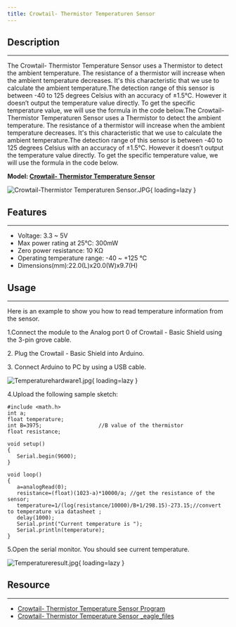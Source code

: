 ```yaml
---
title: Crowtail- Thermistor Temperaturen Sensor
---
```


## Description
-----------

The Crowtail- Thermistor Temperature Sensor uses a Thermistor to detect the ambient temperature. The resistance of a thermistor will increase when the ambient temperature decreases. It's this characteristic that we use to calculate the ambient temperature.The detection range of this sensor is between -40 to 125 degrees Celsius with an accuracy of ±1.5℃. However it doesn’t output the temperature value directly. To get the specific temperature value, we will use the formula in the code below.The Crowtail- Thermistor Temperaturen Sensor uses a Thermistor to detect the ambient temperature. The resistance of a thermistor will increase when the ambient temperature decreases. It's this characteristic that we use to calculate the ambient temperature.The detection range of this sensor is between -40 to 125 degrees Celsius with an accuracy of ±1.5℃. However it doesn’t output the temperature value directly. To get the specific temperature value, we will use the formula in the code below.

**Model: [Crowtail- Thermistor Temperature Sensor](http://www.elecrow.com/crowtail-thermistor-temperature-sensor-p-1268.html)**

![Crowtail-Thermistor Temperaturen Sensor.JPG](https://wiki.elecrow.com/images/thumb/7/73/Crowtail-Thermistor_Temperaturen_Sensor.JPG/600px-Crowtail-Thermistor_Temperaturen_Sensor.JPG){ loading=lazy }

## Features
--------

- Voltage: 3.3 ~ 5V
- Max power rating at 25℃: 300mW
- Zero power resistance: 10 KΩ
- Operating temperature range: -40 ~ +125 ℃
- Dimensions(mm):22.0(L)x20.0(W)x9.7(H)

## Usage
-----

Here is an example to show you how to read temperature information from the sensor.

1.Connect the module to the Analog port 0 of Crowtail - Basic Shield using the 3-pin grove cable.

2\. Plug the Crowtail - Basic Shield into Arduino.

3\. Connect Arduino to PC by using a USB cable.

![Temperaturehardware1.jpg](https://wiki.elecrow.com/images/thumb/a/aa/Temperaturehardware1.jpg/600px-Temperaturehardware1.jpg){ loading=lazy }

4.Upload the following sample sketch:

```
#include <math.h>
int a;
float temperature;
int B=3975;                  //B value of the thermistor
float resistance;

void setup()
{
   Serial.begin(9600);  
}

void loop()
{
   a=analogRead(0);
   resistance=(float)(1023-a)*10000/a; //get the resistance of the sensor;
   temperature=1/(log(resistance/10000)/B+1/298.15)-273.15;//convert to temperature via datasheet ;
   delay(1000);
   Serial.print("Current temperature is ");
   Serial.println(temperature);
}
```

5.Open the serial monitor. You should see current temperature.

![Temperatureresult.jpg](https://wiki.elecrow.com/images/thumb/1/17/Temperatureresult.jpg/400px-Temperatureresult.jpg){ loading=lazy }

## Resource
--------

- [Crowtail- Thermistor Temperature Sensor Program](https://wiki.elecrow.com/images/5/56/Thermistor_Temperature_sensor.zip)
- [Crowtail- Thermistor Temperature Sensor \_eagle\_files](https://wiki.elecrow.com/images/2/29/Crowtail-Thermistor_Temperaturen_Sensor_eagle_files.zip)